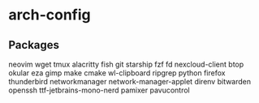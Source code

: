 # arch-config


## Packages
neovim
wget
tmux
alacritty
fish
git
starship
fzf
fd
nexcloud-client
btop
okular
eza
gimp
make
cmake
wl-clipboard
ripgrep
python
firefox
thunderbird
networkmanager
network-manager-applet
direnv
bitwarden
openssh
ttf-jetbrains-mono-nerd
pamixer
pavucontrol
